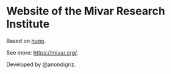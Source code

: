 # Website of the Mivar Research Institute

Based on [hugo](https://gohugo.io/).

See more: https://mivar.org/.

Developed by @anondigriz.
